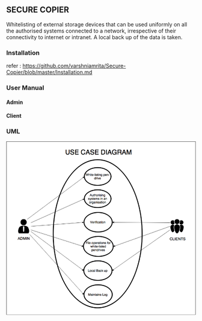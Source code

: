 ## SECURE COPIER

Whitelisting of external storage devices that can be used uniformly on all the authorised systems connected to a network, irrespective of their connectivity to internet or intranet. A local back up of the data is taken.

### Installation

refer : https://github.com/varshniamrita/Secure-Copier/blob/master/Installation.md

### User Manual

#### Admin

#### Client

### UML

![](https://github.com/varshniamrita/Secure-Copier/blob/master/Use%20Case%20Diagram.png)
